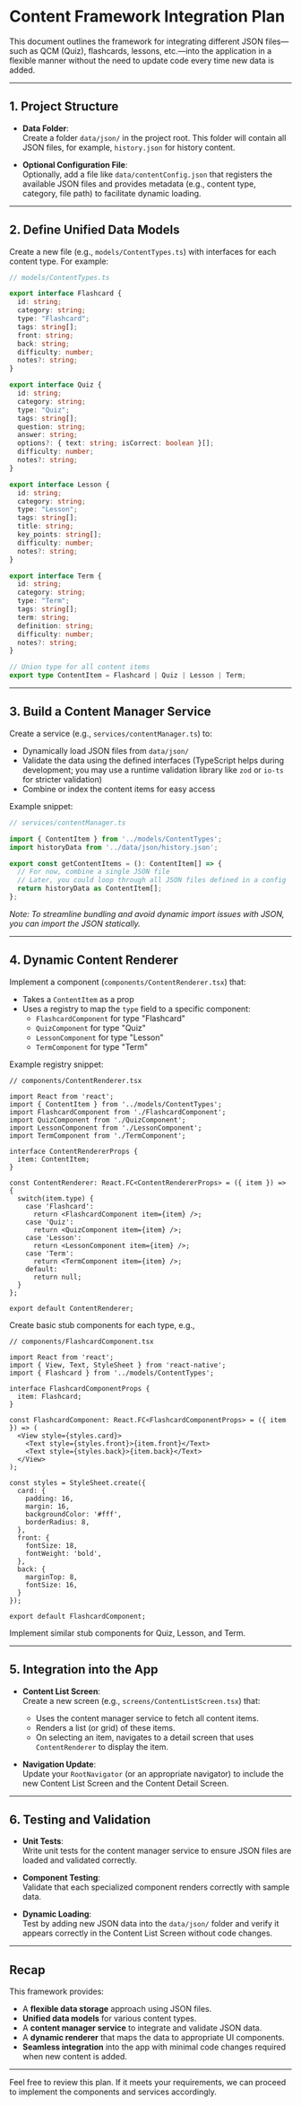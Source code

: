 # Content Framework Integration Plan

This document outlines the framework for integrating different JSON files—such as QCM (Quiz), flashcards, lessons, etc.—into the application in a flexible manner without the need to update code every time new data is added.

---

## 1. Project Structure

- **Data Folder**:  
  Create a folder `data/json/` in the project root. This folder will contain all JSON files, for example, `history.json` for history content.

- **Optional Configuration File**:  
  Optionally, add a file like `data/contentConfig.json` that registers the available JSON files and provides metadata (e.g., content type, category, file path) to facilitate dynamic loading.

---

## 2. Define Unified Data Models

Create a new file (e.g., `models/ContentTypes.ts`) with interfaces for each content type. For example:

```typescript
// models/ContentTypes.ts

export interface Flashcard {
  id: string;
  category: string;
  type: "Flashcard";
  tags: string[];
  front: string;
  back: string;
  difficulty: number;
  notes?: string;
}

export interface Quiz {
  id: string;
  category: string;
  type: "Quiz";
  tags: string[];
  question: string;
  answer: string;
  options?: { text: string; isCorrect: boolean }[];
  difficulty: number;
  notes?: string;
}

export interface Lesson {
  id: string;
  category: string;
  type: "Lesson";
  tags: string[];
  title: string;
  key_points: string[];
  difficulty: number;
  notes?: string;
}

export interface Term {
  id: string;
  category: string;
  type: "Term";
  tags: string[];
  term: string;
  definition: string;
  difficulty: number;
  notes?: string;
}

// Union type for all content items
export type ContentItem = Flashcard | Quiz | Lesson | Term;
```

---

## 3. Build a Content Manager Service

Create a service (e.g., `services/contentManager.ts`) to:

- Dynamically load JSON files from `data/json/`
- Validate the data using the defined interfaces (TypeScript helps during development; you may use a runtime validation library like `zod` or `io-ts` for stricter validation)
- Combine or index the content items for easy access

Example snippet:

```typescript
// services/contentManager.ts

import { ContentItem } from '../models/ContentTypes';
import historyData from '../data/json/history.json';

export const getContentItems = (): ContentItem[] => {
  // For now, combine a single JSON file
  // Later, you could loop through all JSON files defined in a config
  return historyData as ContentItem[];
};
```

*Note: To streamline bundling and avoid dynamic import issues with JSON, you can import the JSON statically.*

---

## 4. Dynamic Content Renderer

Implement a component (`components/ContentRenderer.tsx`) that:
- Takes a `ContentItem` as a prop
- Uses a registry to map the `type` field to a specific component:
  - `FlashcardComponent` for type "Flashcard"
  - `QuizComponent` for type "Quiz"
  - `LessonComponent` for type "Lesson"
  - `TermComponent` for type "Term"

Example registry snippet:

```tsx
// components/ContentRenderer.tsx

import React from 'react';
import { ContentItem } from '../models/ContentTypes';
import FlashcardComponent from './FlashcardComponent';
import QuizComponent from './QuizComponent';
import LessonComponent from './LessonComponent';
import TermComponent from './TermComponent';

interface ContentRendererProps {
  item: ContentItem;
}

const ContentRenderer: React.FC<ContentRendererProps> = ({ item }) => {
  switch(item.type) {
    case 'Flashcard':
      return <FlashcardComponent item={item} />;
    case 'Quiz':
      return <QuizComponent item={item} />;
    case 'Lesson':
      return <LessonComponent item={item} />;
    case 'Term':
      return <TermComponent item={item} />;
    default:
      return null;
  }
};

export default ContentRenderer;
```

Create basic stub components for each type, e.g.,
```tsx
// components/FlashcardComponent.tsx

import React from 'react';
import { View, Text, StyleSheet } from 'react-native';
import { Flashcard } from '../models/ContentTypes';

interface FlashcardComponentProps {
  item: Flashcard;
}

const FlashcardComponent: React.FC<FlashcardComponentProps> = ({ item }) => (
  <View style={styles.card}>
    <Text style={styles.front}>{item.front}</Text>
    <Text style={styles.back}>{item.back}</Text>
  </View>
);

const styles = StyleSheet.create({
  card: {
    padding: 16,
    margin: 16,
    backgroundColor: '#fff',
    borderRadius: 8,
  },
  front: {
    fontSize: 18,
    fontWeight: 'bold',
  },
  back: {
    marginTop: 8,
    fontSize: 16,
  }
});

export default FlashcardComponent;
```
Implement similar stub components for Quiz, Lesson, and Term.

---

## 5. Integration into the App

- **Content List Screen**:  
  Create a new screen (e.g., `screens/ContentListScreen.tsx`) that:
  - Uses the content manager service to fetch all content items.
  - Renders a list (or grid) of these items.
  - On selecting an item, navigates to a detail screen that uses `ContentRenderer` to display the item.

- **Navigation Update**:  
  Update your `RootNavigator` (or an appropriate navigator) to include the new Content List Screen and the Content Detail Screen.

---

## 6. Testing and Validation

- **Unit Tests**:  
  Write unit tests for the content manager service to ensure JSON files are loaded and validated correctly.

- **Component Testing**:  
  Validate that each specialized component renders correctly with sample data.

- **Dynamic Loading**:  
  Test by adding new JSON data into the `data/json/` folder and verify it appears correctly in the Content List Screen without code changes.

---

## Recap

This framework provides:
- A **flexible data storage** approach using JSON files.
- **Unified data models** for various content types.
- A **content manager service** to integrate and validate JSON data.
- A **dynamic renderer** that maps the data to appropriate UI components.
- **Seamless integration** into the app with minimal code changes required when new content is added.

---

Feel free to review this plan. If it meets your requirements, we can proceed to implement the components and services accordingly.